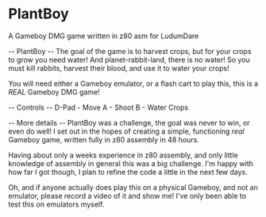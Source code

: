 # PlantBoy
A Gameboy DMG game written in z80 asm for LudumDare

-- PlantBoy --
The goal of the game is to harvest crops, but for your crops to grow you need water!  And planet-rabbit-land, there is no water!  So you must kill rabbits, harvest their blood, and use it to water your crops!

You will need either a Gameboy emulator, or a flash cart to play this, this is a *REAL* Gameboy DMG game!

-- Controls --
D-Pad - Move
A - Shoot
B - Water Crops

-- More details --
PlantBoy was a challenge, the goal was never to win, or even do well!  I set out in the hopes of creating a simple, functioning *real* Gameboy game, written fully in z80 assembly in 48 hours.

Having about only a weeks experience in z80 assembly, and only little knowledge of assembly in general this was a big challenge.  I'm happy with how far I got though, I plan to refine the code a little in the next few days.

Oh, and if anyone actually does play this on a physical Gameboy, and not an emulator, please record a video of it and show me!  I've only been able to test this on emulators myself.